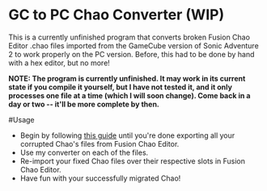 # GC to PC Chao Converter (WIP)
This is a currently unfinished program that converts broken Fusion Chao Editor .chao files imported from the GameCube version of Sonic Adventure 2 to work properly on the PC version. 
Before, this had to be done by hand with a hex editor, but no more!

**NOTE: The program is currently unfinished. It may work in its current state if you compile it yourself, but I have not tested it, and it only processes one file at a time (which I will soon change). Come back in a day or two -- it'll be more complete by then.**

#Usage
* Begin by following [this guide](http://steamcommunity.com/sharedfiles/filedetails/?id=444918749&insideModal=1) until you're done exporting all your corrupted Chao's files from Fusion Chao Editor.
* Use my converter on each of the files.
* Re-import your fixed Chao files over their respective slots in Fusion Chao Editor.
* Have fun with your successfully migrated Chao!
